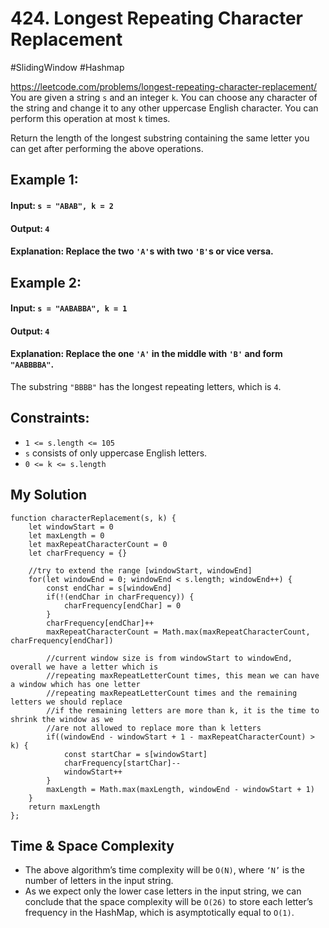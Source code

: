 # 424. Longest Repeating Character Replacement
#SlidingWindow #Hashmap

https://leetcode.com/problems/longest-repeating-character-replacement/
You are given a string `s` and an integer `k`. You can choose any character of the string and change it to any other uppercase English character. You can perform this operation at most `k` times.

Return the length of the longest substring containing the same letter you can get after performing the above operations.

## Example 1:

#### Input: `s = "ABAB", k = 2`
#### Output: `4`
#### Explanation: Replace the two `'A'`s with two `'B'`s or vice versa.
## Example 2:

#### Input: `s = "AABABBA", k = 1`
#### Output: `4`
#### Explanation: Replace the one `'A'` in the middle with `'B'` and form `"AABBBBA"`.
The substring `"BBBB"` has the longest repeating letters, which is `4`.
 
## Constraints:

- `1 <= s.length <= 105`
- `s` consists of only uppercase English letters.
- `0 <= k <= s.length`

## My Solution
````
function characterReplacement(s, k) {
    let windowStart = 0
    let maxLength = 0
    let maxRepeatCharacterCount = 0
    let charFrequency = {}
    
    //try to extend the range [windowStart, windowEnd]
    for(let windowEnd = 0; windowEnd < s.length; windowEnd++) {
        const endChar = s[windowEnd]
        if(!(endChar in charFrequency)) {
            charFrequency[endChar] = 0
        }
        charFrequency[endChar]++
        maxRepeatCharacterCount = Math.max(maxRepeatCharacterCount, charFrequency[endChar])
        
        //current window size is from windowStart to windowEnd, overall we have a letter which is
        //repeating maxRepeatLetterCount times, this mean we can have a window which has one letter
        //repeating maxRepeatLetterCount times and the remaining letters we should replace
        //if the remaining letters are more than k, it is the time to shrink the window as we
        //are not allowed to replace more than k letters
        if((windowEnd - windowStart + 1 - maxRepeatCharacterCount) > k) {
            const startChar = s[windowStart]
            charFrequency[startChar]--
            windowStart++
        }
        maxLength = Math.max(maxLength, windowEnd - windowStart + 1)
    }
    return maxLength 
};
````

## Time & Space Complexity
- The above algorithm’s time complexity will be `O(N)`, where `‘N’` is the number of letters in the input string.
- As we expect only the lower case letters in the input string, we can conclude that the space complexity will be `O(26)` to store each letter’s frequency in the HashMap, which is asymptotically equal to `O(1)`.
